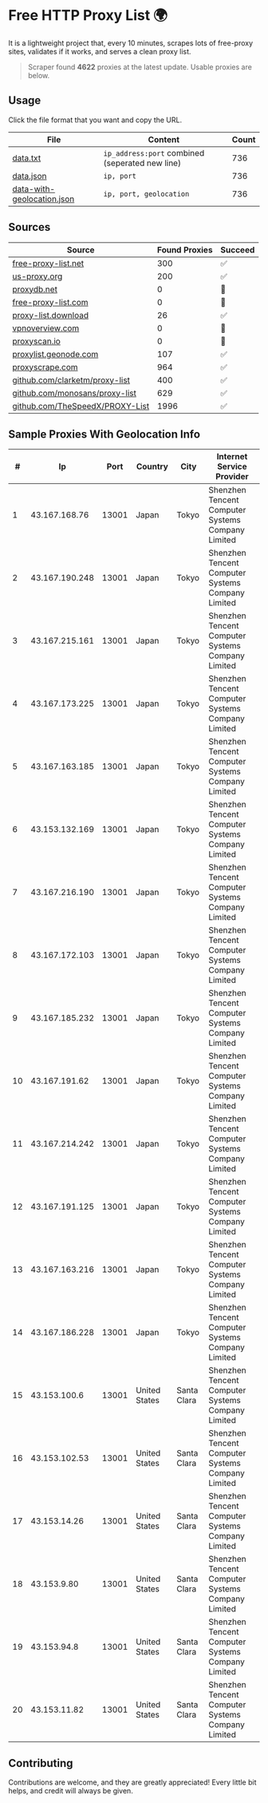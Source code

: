 
# Free HTTP Proxy List 🌍

It is a lightweight project that, every 10 minutes, scrapes lots of free-proxy sites, validates if it works, and serves a clean proxy list.


> Scraper found **4622** proxies at the latest update. Usable proxies are below.

## Usage

Click the file format that you want and copy the URL.


|File|Content|Count|
|----|-------|-----|
|[data.txt](https://raw.githubusercontent.com/themiralay/Proxy-List-World/master/data.txt)|`ip_address:port` combined (seperated new line)|736|
|[data.json](https://raw.githubusercontent.com/themiralay/Proxy-List-World/master/data.json)|`ip, port`|736|
|[data-with-geolocation.json](https://raw.githubusercontent.com/themiralay/Proxy-List-World/master/data-with-geolocation.json)|`ip, port, geolocation`|736|

## Sources

|Source|Found Proxies|Succeed|
|------|-------------|-------|
|[free-proxy-list.net](https://free-proxy-list.net)|300|✅|
|[us-proxy.org](https://www.us-proxy.org)|200|✅|
|[proxydb.net](http://proxydb.net)|0|🚫|
|[free-proxy-list.com](https://free-proxy-list.com/?page=&port=&type%5B%5D=http&type%5B%5D=https&up_time=0&search=Search)|0|🚫|
|[proxy-list.download](https://www.proxy-list.download/HTTP)|26|✅|
|[vpnoverview.com](https://vpnoverview.com/privacy/anonymous-browsing/free-proxy-servers)|0|🚫|
|[proxyscan.io](https://www.proxyscan.io)|0|🚫|
|[proxylist.geonode.com](https://proxylist.geonode.com/api/proxy-list?limit=300&page=1&sort_by=lastChecked&sort_type=desc&protocols=http,https)|107|✅|
|[proxyscrape.com](https://api.proxyscrape.com/v2/?request=displayproxies&protocol=http&timeout=10000&country=all&ssl=all&anonymity=all)|964|✅|
|[github.com/clarketm/proxy-list](https://raw.githubusercontent.com/clarketm/proxy-list/master/proxy-list-raw.txt)|400|✅|
|[github.com/monosans/proxy-list](https://raw.githubusercontent.com/monosans/proxy-list/main/proxies/http.txt)|629|✅|
|[github.com/TheSpeedX/PROXY-List](https://raw.githubusercontent.com/TheSpeedX/PROXY-List/master/http.txt)|1996|✅|


## Sample Proxies With Geolocation Info

|#|Ip|Port|Country|City|Internet Service Provider|
|-|--|----|-------|----|-------------------------|
|1|43.167.168.76|13001|Japan|Tokyo|Shenzhen Tencent Computer Systems Company Limited|
|2|43.167.190.248|13001|Japan|Tokyo|Shenzhen Tencent Computer Systems Company Limited|
|3|43.167.215.161|13001|Japan|Tokyo|Shenzhen Tencent Computer Systems Company Limited|
|4|43.167.173.225|13001|Japan|Tokyo|Shenzhen Tencent Computer Systems Company Limited|
|5|43.167.163.185|13001|Japan|Tokyo|Shenzhen Tencent Computer Systems Company Limited|
|6|43.153.132.169|13001|Japan|Tokyo|Shenzhen Tencent Computer Systems Company Limited|
|7|43.167.216.190|13001|Japan|Tokyo|Shenzhen Tencent Computer Systems Company Limited|
|8|43.167.172.103|13001|Japan|Tokyo|Shenzhen Tencent Computer Systems Company Limited|
|9|43.167.185.232|13001|Japan|Tokyo|Shenzhen Tencent Computer Systems Company Limited|
|10|43.167.191.62|13001|Japan|Tokyo|Shenzhen Tencent Computer Systems Company Limited|
|11|43.167.214.242|13001|Japan|Tokyo|Shenzhen Tencent Computer Systems Company Limited|
|12|43.167.191.125|13001|Japan|Tokyo|Shenzhen Tencent Computer Systems Company Limited|
|13|43.167.163.216|13001|Japan|Tokyo|Shenzhen Tencent Computer Systems Company Limited|
|14|43.167.186.228|13001|Japan|Tokyo|Shenzhen Tencent Computer Systems Company Limited|
|15|43.153.100.6|13001|United States|Santa Clara|Shenzhen Tencent Computer Systems Company Limited|
|16|43.153.102.53|13001|United States|Santa Clara|Shenzhen Tencent Computer Systems Company Limited|
|17|43.153.14.26|13001|United States|Santa Clara|Shenzhen Tencent Computer Systems Company Limited|
|18|43.153.9.80|13001|United States|Santa Clara|Shenzhen Tencent Computer Systems Company Limited|
|19|43.153.94.8|13001|United States|Santa Clara|Shenzhen Tencent Computer Systems Company Limited|
|20|43.153.11.82|13001|United States|Santa Clara|Shenzhen Tencent Computer Systems Company Limited|



## Contributing

Contributions are welcome, and they are greatly appreciated! Every
little bit helps, and credit will always be given.

